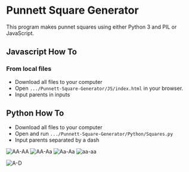 # Punnett Square Generator

This program makes punnet squares using either Python 3 and PIL or JavaScript.

## Javascript How To

### From local files
* Download all files to your computer
* Open `.../Punnett-Square-Generator/JS/index.html` in your browser.
* Input parents in inputs

## Python How To
* Download all files to your computer
* Open and run `.../Punnett-Square-Generator/Python/Squares.py`
* Input parents separated by a dash

![AA-AA](https://github.com/UnsignedByte/Punnett-Square-Generator/blob/master/Python/Example%20Squares/1_AA%20-%20AA.png)
![AA-Aa](https://github.com/UnsignedByte/Punnett-Square-Generator/blob/master/Python/Example%20Squares/1_AA%20-%20A%E1%B4%80.png)
![Aa-Aa](https://github.com/UnsignedByte/Punnett-Square-Generator/blob/master/Python/Example%20Squares/1_A%E1%B4%80%20-%20A%E1%B4%80.png)
![aa-aa](https://github.com/UnsignedByte/Punnett-Square-Generator/blob/master/Python/Example%20Squares/1_%E1%B4%80%E1%B4%80%20-%20%E1%B4%80%E1%B4%80.png)


![A-D](https://github.com/UnsignedByte/Punnett-Square-Generator/blob/master/Python/Example%20Squares/4_A%E1%B4%80B%CA%99C%E1%B4%84D%E1%B4%85%20-%20A%E1%B4%80B%CA%99C%E1%B4%84D%E1%B4%85.png)
